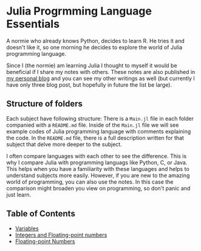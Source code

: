 # Julia Progrmming Language Essentials

A normie who already knows Python, decides to learn R. He tries it and doesn't like it, so one morning he decides to explore the world of Julia programming language.

Since I (the normie) am learning Julia I thought to myself it would be beneficial if I share my notes with others. These notes are also published in [my personal blog](https://norme.breablog.dev) and you can see my other writings as well (but currently I have only three blog post, but hopefully in future the list be large). 

## Structure of folders
Each subject have following structure: There is a `Main.jl` file in each folder companied with a `README.md` file. Inside of the `Main.jl` file we will see example codes of Julia programming language with comments explaining the code. In the `README.md` file, there is a full description written for that subject that delve more deeper to the subject. 

I often compare languages with each other to see the difference. This is why I compare Julia with programming languags like Python, C, or Java. This helps when you have a familiarity with these languages and helps to understand subjects more easily. However, if you are new to the amazing world of programming, you can also use the notes. In this case the comparison might broaden you view on programming, so don't panic and just learn. 

## Table of Contents
- [Variables](Code/001_Variables/)
- [Integers and Floating-point numbers](Code/002_IntegersAndFloatingPointNumbers/)
- [Floating-point Numbers](Code/003_FloatingPointNumbers/)


